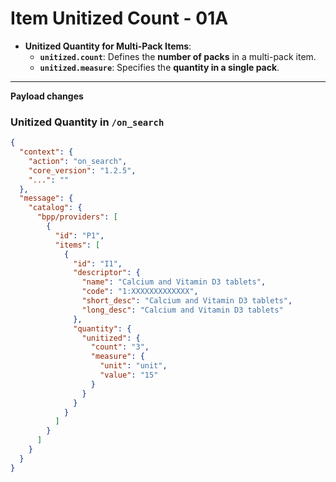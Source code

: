 # Item Unitized Count - 01A

- **Unitized Quantity for Multi-Pack Items**:  
  - **`unitized.count`**: Defines the **number of packs** in a multi-pack item.  
  - **`unitized.measure`**: Specifies the **quantity in a single pack**.  

---

**Payload changes**

### Unitized Quantity in `/on_search`
```json
{
  "context": {
    "action": "on_search",
    "core_version": "1.2.5",
    "...": ""
  },
  "message": {
    "catalog": {
      "bpp/providers": [
        {
          "id": "P1",
          "items": [
            {
              "id": "I1",
              "descriptor": {
                "name": "Calcium and Vitamin D3 tablets",
                "code": "1:XXXXXXXXXXXXX",
                "short_desc": "Calcium and Vitamin D3 tablets",
                "long_desc": "Calcium and Vitamin D3 tablets"
              },
              "quantity": {
                "unitized": {
                  "count": "3",
                  "measure": {
                    "unit": "unit",
                    "value": "15"
                  }
                }
              }
            }
          ]
        }
      ]
    }
  }
}
```